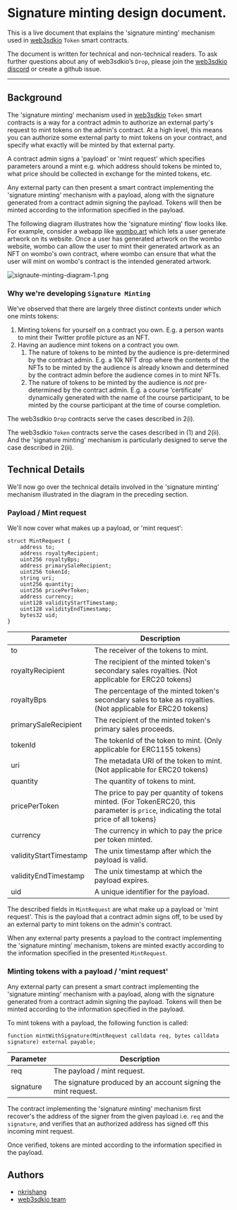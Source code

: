 # Signature minting design document.

This is a live document that explains the 'signature minting' mechanism used in [web3sdkio](https://web3sdk.io/) `Token` smart contracts.

The document is written for technical and non-technical readers. To ask further questions about any of web3sdkio’s `Drop`, please join the [web3sdkio discord](https://discord.gg/n33UhsfUKB) or create a github issue.

---

## Background

The 'signature minting' mechanism used in [web3sdkio](https://web3sdk.io/) `Token` smart contracts is a way for a contract admin to
authorize an external party's request to mint tokens on the admin's contract. At a high level, this means you can authorize some external party to mint tokens on your contract, and specify what exactly will be minted by that external party.

A contract admin signs a 'payload' or 'mint request' which specifies parameters around a mint e.g. which address should tokens be minted to, what price should be collected in exchange for the minted tokens, etc.

Any external party can then present a smart contract implementing the 'signature minting' mechanism with a payload, along with the signature generated from a contract admin signing the payload. Tokens will then be minted according to the information specified in the payload.

The following diagram illustrates how the 'signature minting' flow looks like. For example, consider a webapp like [wombo.art](https://www.wombo.art/) which lets a user generate artwork on its website. Once a user has generated artwork on the wombo website, wombo can allow the user to mint their generated artwork as an NFT on wombo's own contract, where wombo can ensure that what the user will mint on wombo's contract is the intended generated artwork.

![signaute-minting-diagram-1.png](/assets/signature-minting-diag-1.png)

### Why we're developing `Signature Minting`

We’ve observed that there are largely three distinct contexts under which one mints tokens:

1. Minting tokens for yourself on a contract you own. E.g. a person wants to mint their Twitter profile picture as an NFT.
2. Having an audience mint tokens on a contract you own.
   1. The nature of tokens to be minted by the audience is pre-determined by the contract admin. E.g. a 10k NFT drop where the contents of the NFTs to be minted by the audience is already known and determined by the contract admin before the audience comes in to mint NFTs.
   2. The nature of tokens to be minted by the audience is _not_ pre-determined by the contract admin. E.g. a course ‘certificate’ dynamically generated with the name of the course participant, to be minted by the course participant at the time of course completion.

The web3sdkio `Drop` contracts serve the cases described in 2(i).

The web3sdkio `Token` contracts serve the cases described in (1) and 2(ii). And the 'signature minting' mechanism is particularly designed to serve the case described in 2(ii).

## Technical Details

We'll now go over the technical details involved in the 'signature minting' mechanism illustrated in the diagram in the preceding section.

### Payload / Mint request

We'll now cover what makes up a payload, or 'mint request':

```solidity
struct MintRequest {
    address to;
    address royaltyRecipient;
    uint256 royaltyBps;
    address primarySaleRecipient;
    uint256 tokenId;
    string uri;
    uint256 quantity;
    uint256 pricePerToken;
    address currency;
    uint128 validityStartTimestamp;
    uint128 validityEndTimestamp;
    bytes32 uid;
}
```

| Parameter              | Description                                                                                                                           |
| ---------------------- | ------------------------------------------------------------------------------------------------------------------------------------- |
| to                     | The receiver of the tokens to mint.                                                                                                   |
| royaltyRecipient       | The recipient of the minted token's secondary sales royalties. (Not applicable for ERC20 tokens)                                      |
| royaltyBps             | The percentage of the minted token's secondary sales to take as royalties. (Not applicable for ERC20 tokens)                          |
| primarySaleRecipient   | The recipient of the minted token's primary sales proceeds.                                                                           |
| tokenId                | The tokenId of the token to mint. (Only applicable for ERC1155 tokens)                                                                |
| uri                    | The metadata URI of the token to mint. (Not applicable for ERC20 tokens)                                                              |
| quantity               | The quantity of tokens to mint.                                                                                                       |
| pricePerToken          | The price to pay per quantity of tokens minted. (For TokenERC20, this parameter is `price`, indicating the total price of all tokens) |
| currency               | The currency in which to pay the price per token minted.                                                                              |
| validityStartTimestamp | The unix timestamp after which the payload is valid.                                                                                  |
| validityEndTimestamp   | The unix timestamp at which the payload expires.                                                                                      |
| uid                    | A unique identifier for the payload.                                                                                                  |

The described fields in `MintRequest` are what make up a payload or 'mint request'. This is the payload that a contract admin signs off, to be used by an external party to mint tokens on the admin's contract.

When any external party presents a payload to the contract implementing the 'signature minting' mechanism, tokens are minted exactly according to the information specified in the presented `MintRequest`.

### Minting tokens with a payload / 'mint request'

Any external party can present a smart contract implementing the 'signature minting' mechanism with a payload, along with the signature generated from a contract admin signing the payload. Tokens will then be minted according to the information specified in the payload.

To mint tokens with a payload, the following function is called:

```solidity
function mintWithSignature(MintRequest calldata req, bytes calldata signature) external payable;
```

| Parameter | Description                                                    |
| --------- | -------------------------------------------------------------- |
| req       | The payload / mint request.                                    |
| signature | The signature produced by an account signing the mint request. |

The contract implementing the 'signature minting' mechanism first recover's the address of the signer from the given payload i.e. `req` and the `signature`, and verifies that an authorized address has signed off this incoming mint request.

Once verified, tokens are minted according to the information specified in the payload.

## Authors

- [nkrishang](https://github.com/nkrishang)
- [web3sdkio team](https://github.com/web3sdkio)
